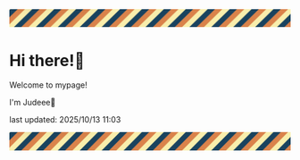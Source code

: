 <!-- Header image -->
<img src="./pokemon/pokemon_11.png" width="1000">

# Hi there!👋

Welcome to mypage!

I'm Judeee🐷

last updated: 2025/10/13 11:03

<!-- Footer image -->
<img src="./pokemon/pokemon_11.png" width="1000">
